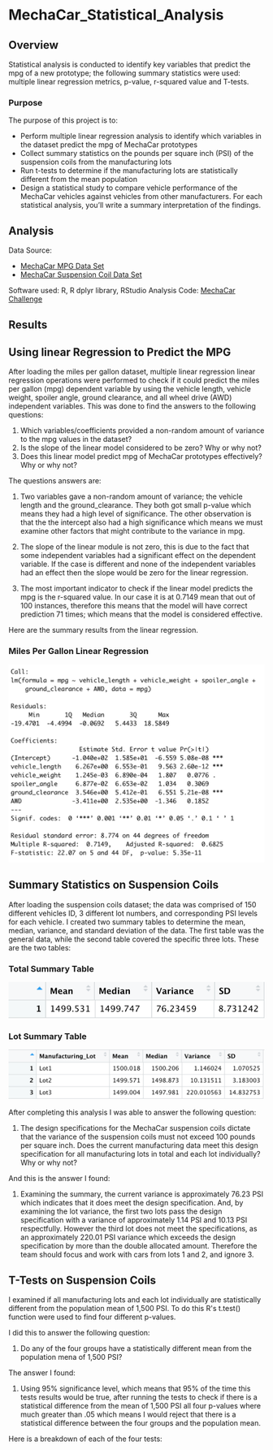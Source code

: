# MechaCar_Statistical_Analysis

## Overview
Statistical analysis is conducted to identify key variables that predict the mpg of a new prototype; the following summary statistics were used: multiple linear regression metrics, p-value, r-squared value and T-tests.

### Purpose
The purpose of this project is to:
* Perform multiple linear regression analysis to identify which variables in the dataset predict the mpg of MechaCar prototypes
* Collect summary statistics on the pounds per square inch (PSI) of the suspension coils from the manufacturing lots
* Run t-tests to determine if the manufacturing lots are statistically different from the mean population
* Design a statistical study to compare vehicle performance of the MechaCar vehicles against vehicles from other manufacturers. For each statistical analysis, you’ll write a summary interpretation of the findings.

## Analysis
Data Source: 
* [MechaCar MPG Data Set](Resources/MechaCar_mpg.csv)
* [MechaCar Suspension Coil Data Set](Resources/Suspension_Coil.csv)

Software used: R, R dplyr library, RStudio
Analysis Code: [MechaCar Challenge](MechaCarChallenge.R)

## Results

## Using linear Regression to Predict the MPG

After loading the miles per gallon dataset, multiple linear regression linear regression operations were performed to check if it could predict the miles per gallon (mpg) dependent variable by using the vehicle length, vehicle weight, spoiler angle, ground clearance, and all wheel drive (AWD) independent variables. This was done to find the answers to the following questions:

1. Which variables/coefficients provided a non-random amount of variance to the mpg values in the dataset?
2. Is the slope of the linear model considered to be zero? Why or why not?
3. Does this linear model predict mpg of MechaCar prototypes effectively? Why or why not?

The questions answers are:

1. Two variables gave a non-random amount of variance; the vehicle length and the ground_clearance. They both got small p-value which means they had a high level of significance. The other observation is that the the intercept also had a high significance which means we must examine other factors that might contribute to the variance in mpg.

2. The slope of the linear module is not zero, this is due to the fact that some independent variables had a significant effect on the dependent variable. If the case is different and none of the independent variables had an effect then the slope would be zero for the linear regression.

3. The most important indicator to check if the linear model predicts the mpg is the r-squared value. In our case it is at 0.7149 mean that out of 100 instances, therefore this means that the model will have correct prediction 71 times; which means that the model is considered effective.

Here are the summary results from the linear regression.

### Miles Per Gallon Linear Regression

![mpg_linear_regression](https://github.com/Wall-E28/mecha_car_statistical_analysis/blob/main/visualizations/mpg_linear_regression.png)

## Summary Statistics on Suspension Coils


After loading the suspension coils dataset; the data was comprised of 150 different vehicles ID, 3 different lot numbers, and corresponding PSI levels for each vehicle. I created two summary tables to determine the mean, median, variance, and standard deviation of the data. The first table was the general data, while the second table covered the specific three lots. These are the two tables:

### Total Summary Table

![total_sum_sus_coils](https://github.com/Wall-E28/mecha_car_statistical_analysis/blob/main/visualizations/total_sum_sus_coils.png)

### Lot Summary Table

![lot_sum_sus_coils](https://github.com/Wall-E28/mecha_car_statistical_analysis/blob/main/visualizations/lot_sum_sus_coils.png)


After completing this analysis I was able to answer the following question:

1. The design specifications for the MechaCar suspension coils dictate that the variance of the suspension coils must not exceed 100 pounds per square inch. Does the current manufacturing data meet this design specification for all manufacturing lots in total and each lot individually? Why or why not?

And this is the answer I found:

1. Examining the summary, the current variance is approximately 76.23 PSI which indicates that it does meet the design specification. And, by examining the lot variance, the first two lots pass the design specification with a variance of approximately 1.14 PSI and 10.13 PSI respectfully. However the third lot does not meet the specifications, as an approximately 220.01 PSI variance which exceeds the design specification by more than the double allocated amount. Therefore the team should focus and work with cars from lots 1 and 2, and ignore 3.

## T-Tests on Suspension Coils


I examined if all manufacturing lots and each lot individually are statistically different from the population mean of 1,500 PSI. To do this R's t.test() function were used to find four different p-values.

I did this to answer the following question:

1. Do any of the four groups have a statistically different mean from the population mena of 1,500 PSI?


The answer I found:

1. Using 95% significance level, which means that 95% of the time this tests results would be true, after running the tests to check if there is a statistical difference from the mean of 1,500 PSI all four p-values where much greater than .05 which means I would reject that there is a statistical difference between the four groups and the population mean.


Here is a breakdown of each of the four tests:
